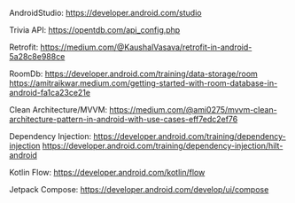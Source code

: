 AndroidStudio: https://developer.android.com/studio

Trivia API: https://opentdb.com/api_config.php

Retrofit: https://medium.com/@KaushalVasava/retrofit-in-android-5a28c8e988ce

RoomDb: https://developer.android.com/training/data-storage/room
        https://amitraikwar.medium.com/getting-started-with-room-database-in-android-fa1ca23ce21e

Clean Architecture/MVVM: https://medium.com/@ami0275/mvvm-clean-architecture-pattern-in-android-with-use-cases-eff7edc2ef76

Dependency Injection: https://developer.android.com/training/dependency-injection
                      https://developer.android.com/training/dependency-injection/hilt-android

Kotlin Flow: https://developer.android.com/kotlin/flow

Jetpack Compose: https://developer.android.com/develop/ui/compose
